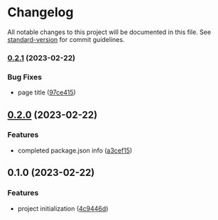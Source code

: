 # Changelog

All notable changes to this project will be documented in this file. See [standard-version](https://github.com/conventional-changelog/standard-version) for commit guidelines.

### [0.2.1](https://github.com/AnthonyLzq/Air-Quality-Back-Office/compare/v0.2.0...v0.2.1) (2023-02-22)


### Bug Fixes

* page title ([97ce415](https://github.com/AnthonyLzq/Air-Quality-Back-Office/commit/97ce415fae536f3c34c91a14bb5328a03469323a))

## [0.2.0](https://github.com/AnthonyLzq/Air-Quality-Back-Office/compare/v0.1.0...v0.2.0) (2023-02-22)


### Features

* completed package.json info ([a3cef15](https://github.com/AnthonyLzq/Air-Quality-Back-Office/commit/a3cef15bc534453c74155f3f14df0aa9f40580ce))

## 0.1.0 (2023-02-22)


### Features

* project initialization ([4c9446d](https://github.com/AnthonyLzq/Air-Quality-Back-Office/commit/4c9446d2a82debcb730f388e8ca6b610c2bedd07))
